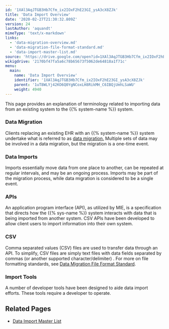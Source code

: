 ```yaml
---
id: '1XAl3AqJTGB3Hb7Cfm_ix2IOxF2hE23GI_ysA3cX8ZJk'
title: 'Data Import Overview'
date: '2020-02-27T21:30:32.809Z'
version: 24
lastAuthor: 'aquandt'
mimeType: 'text/x-markdown'
links:
  - 'data-migration-overview.md'
  - 'data-migration-file-format-standard.md'
  - 'data-import-master-list.md'
source: 'https://drive.google.com/open?id=1XAl3AqJTGB3Hb7Cfm_ix2IOxF2hE23GI_ysA3cX8ZJk'
wikigdrive: '2170bf47fa5a6c78b65673f5062de64818a1f71c'
menu:
  main:
    name: 'Data Import Overview'
    identifier: '1XAl3AqJTGB3Hb7Cfm_ix2IOxF2hE23GI_ysA3cX8ZJk'
    parent: '1uT8WLYj42KO6Q0YgNCoxLH8RikMH_C6IBQjUmhLSaWU'
    weight: 4940
---
```

This page provides an explanation of terminology related to importing data from an existing system to the {{% system-name %}} system.
  
### **Data Migration**  
  
Clients replacing an existing EHR with an {{% system-name %}} system undertake what is referred to as [data migration.](data-migration-overview.md) Multiple sets of data may be involved in a data migration, but the migration is a one-time event.
  
### **Data Imports**  
  
Imports essentially move data from one place to another, can be repeated at regular intervals, and may be an ongoing process. Imports may be part of the migration process, while data migration is considered to be a single event.
  
### **APIs**  
  
An application program interface (API), as utilized by MIE, is a specification that directs how the {{% sys-name %}} system interacts with data that is being imported from another system. CSV APIs have been developed to allow client users to import information into their own system.
  
### **CSV**  
  
Comma separated values (CSV) files are used to transfer data through an API. To simplify, CSV files are simply text files with data fields separated by commas (or another supported character/delimiter) . For more on file formatting standards, see [Data Migration File Format Standard](data-migration-file-format-standard.md).
  
### **Import Tools**  
  
A number of developer tools have been designed to aide data import efforts. These tools require a developer to operate.
  
## **Related Pages**  

* [Data Import Master List](data-import-master-list.md)
